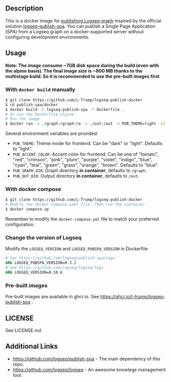 ## Description

This is a docker image for [publishing Logseq graph](https://docs.logseq.com/#/page/publishing) 
inspired by the official solution [logseq-publish-spa](https://github.com/logseq/publish-spa).
You can publish a Single Page Application (SPA) from a Logseq graph on a docker-supported server 
without configuring development environments.

## Usage

**Note: The image consume \~7GB disk space during the build (even with the alpine basis).
The final image size is ~800 MB thanks to the multistage build. So it is recommended to 
use the pre-built images first**

### With `docker build` manually

```sh
$ git clone https://github.com/L-Trump/logseq-publish-docker
$ cd publish-spa/docker
$ docker build -t logseq-publish-spa -f Dockerfile .
# Or use the Dockerfile.alpine
# Run the image
$ docker run -v ./graph:/graph:ro -v ./out:/out -e PUB_THEME=light -it logseq-publish-spa
```

Several environment variables are provided:

- `PUB_THEME`: Theme mode for frontend. Can be "dark" or "light". Defaults to "light".
- `PUB_ACCENT_COLOR`: Accent color for frontend. Can be one of "tomato", "red", "crimson", "pink", "plum", "purple", "violet", "indigo", "blue", "cyan", "teal", "green", "grass", "orange", "brown". Defaults to "blue".
- `PUB_GRAPH_DIR`: Graph directory **in container**, defaults to `/graph`.
- `PUB_OUT_DIR`: Output directory **in container**, defaults to `/out`.

### With docker compose

```sh
$ git clone https://github.com/L-Trump/logseq-publish-docker
# Modify the docker-compose.yaml file. Then run the container
$ docker compose up
```

Remember to modify the `docker-compose.yml` file to match your preferred configuration.

### Change the version of Logseq

Modify the `LOGSEQ_VERSION` and `LOGSEQ_PUBSPA_VERSION` in Dockerfile:
```dockerfile
# See https://github.com/logseq/publish-spa/tags
ARG LOGSEQ_PUBSPA_VERSION=0.3.1 
# See https://github.com/logseq/logseq/tags
ARG LOGSEQ_VERSION=0.10.6
```

### Pre-built images

Pre-built images are available in ghcr.io. See https://ghcr.io/l-trump/logseq-publish-spa .

## LICENSE
See LICENSE.md

## Additional Links
* https://github.com/logseq/publish-spa - The main dependency of this repo.
* https://github.com/logseq/logseq - An awesome knowlege management tool.
